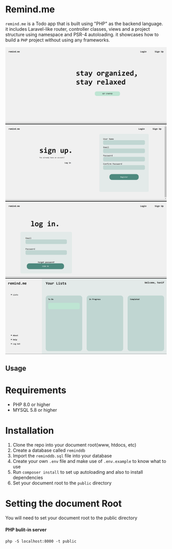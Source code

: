 <h1>Remind.me</h1>

``remind.me`` is a Todo app that is built using "PHP" as the backend language. it includes Laravel-like router, controller classes, views and a project structure using namespace and PSR-4 autoloading. it showcases how to build a ``PHP`` project without using any frameworks.

<div class="container">
<img src="img/start_page.png">
<img src="img/signup_page.png">
<img src="img/login_page.png">
<img src="img/todo_page.png">
</div>

## Usage

# Requirements

- PHP 8.0 or higher
- MYSQL 5.8 or higher

# Installation

1. Clone the repo into your document root(www, htdocs, etc)
2. Create a database called ``reminddb``
3. Import the ``reminddb.sql`` file into your database
4. Create your own ``.env`` file and make use of ``.env.example`` to know what to use
5. Run ``composer install`` to set up autoloading and also to install dependencies
6. Set your document root to the ``public`` directory

# Setting the document Root

You will need to set your document root to the public directory 

<h4>PHP bulit-in server</h4>

``php -S localhost:8000 -t public``



